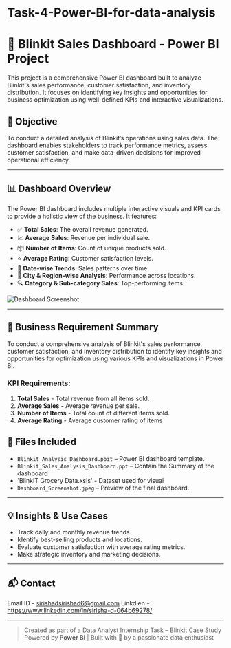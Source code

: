 # Task-4-Power-BI-for-data-analysis

# 🛒 Blinkit Sales Dashboard - Power BI Project

This project is a comprehensive Power BI dashboard built to analyze Blinkit's sales performance, customer satisfaction, and inventory distribution. It focuses on identifying key insights and opportunities for business optimization using well-defined KPIs and interactive visualizations.

## 📌 Objective

To conduct a detailed analysis of Blinkit’s operations using sales data. The dashboard enables stakeholders to track performance metrics, assess customer satisfaction, and make data-driven decisions for improved operational efficiency.

---

## 📊 Dashboard Overview

The Power BI dashboard includes multiple interactive visuals and KPI cards to provide a holistic view of the business. It features:

- ✅ **Total Sales**: The overall revenue generated.
- 📈 **Average Sales**: Revenue per individual sale.
- 📦 **Number of Items**: Count of unique products sold.
- ⭐ **Average Rating**: Customer satisfaction levels.
- 📅 **Date-wise Trends**: Sales patterns over time.
- 📍 **City & Region-wise Analysis**: Performance across locations.
- 🔍 **Category & Sub-category Sales**: Top-performing items.

![Dashboard Screenshot](./WhatsApp%20Image%202025-04-13%20at%203.15.09%20PM.jpeg)

---

## 📝 Business Requirement Summary

To conduct a comprehensive analysis of Blinkit's sales performance, customer satisfaction, and inventory distribution to identify key insights and opportunities for optimization using various KPIs and visualizations in Power BI.

### KPI Requirements:

1. **Total Sales** - Total revenue from all items sold.  
2. **Average Sales** - Average revenue per sale.  
3. **Number of Items** - Total count of different items sold.  
4. **Average Rating** - Average customer rating of items

## 📂 Files Included

- `Blinkit_Analysis_Dashboard.pbit` – Power BI dashboard template.
- `Blinkit_Sales_Analysis_Dashboard.ppt` – Contain the Summary of the dashboard
- 'BlinkIT Grocery Data.xsls' - Dataset used for visual
- `Dashboard_Screenshot.jpeg` – Preview of the final dashboard.

---

## 💡 Insights & Use Cases

- Track daily and monthly revenue trends.
- Identify best-selling products and locations.
- Evaluate customer satisfaction with average rating metrics.
- Make strategic inventory and marketing decisions.

---

## 📬 Contact

Email ID - sirishadsirishad6@gmail.com
Linkdlen -https://www.linkedin.com/in/sirisha-d-064b69278/

---

> Created as part of a Data Analyst Internship Task – Blinkit Case Study  
> Powered by **Power BI** | Built with 💛 by a passionate data enthusiast
